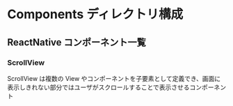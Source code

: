 # Components ディレクトリ構成

## ReactNative コンポーネント一覧

### ScrollView

ScrollView は複数の View やコンポーネントを子要素として定義でき、画面に表示しきれない部分ではユーザがスクロールすることで表示させるコンポーネント
